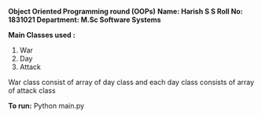 **Object Oriented Programming round (OOPs)**
**Name: Harish S S   Roll No: 1831021      Department: M.Sc Software Systems**

**Main Classes used :**
1. War
2. Day
3. Attack

War class consist of array of day class and each day class consists of array of attack class

**To run:**
Python main.py

